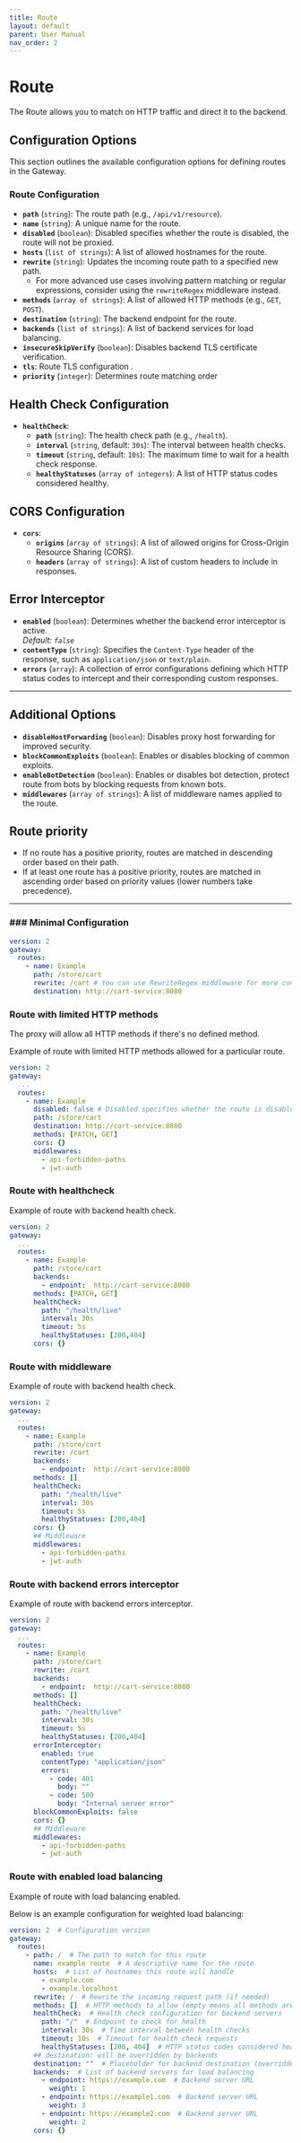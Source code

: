 ```yaml
---
title: Route
layout: default
parent: User Manual
nav_order: 2
---
```



# Route

The Route allows you to match on HTTP traffic and direct it to the backend.


## Configuration Options

This section outlines the available configuration options for defining routes in the Gateway.

### Route Configuration

- **`path`** (`string`): The route path (e.g., `/api/v1/resource`).
- **`name`** (`string`): A unique name for the route.
- **`disabled`** (`boolean`): Disabled specifies whether the route is disabled, the route will not be proxied.
- **`hosts`** (`list of strings`): A list of allowed hostnames for the route.
- **`rewrite`** (`string`): Updates the incoming route path to a specified new path.
   - For more advanced use cases involving pattern matching or regular expressions, consider using the `rewriteRegex` middleware instead.
- **`methods`** (`array of strings`): A list of allowed HTTP methods (e.g., `GET`, `POST`).
- **`destination`** (`string`): The backend endpoint for the route.
- **`backends`** (`list of strings`): A list of backend services for load balancing.
- **`insecureSkipVerify`** (`boolean`): Disables backend TLS certificate verification.
- **`tls`**: Route TLS configuration .
- **`priority`**  (`integer`): Determines route matching order


## Health Check Configuration

- **`healthCheck`**:
    - **`path`** (`string`): The health check path (e.g., `/health`).
    - **`interval`** (`string`, default: `30s`): The interval between health checks.
    - **`timeout`** (`string`, default: `10s`): The maximum time to wait for a health check response.
    - **`healthyStatuses`** (`array of integers`): A list of HTTP status codes considered healthy.

## CORS Configuration

- **`cors`**:
    - **`origins`** (`array of strings`): A list of allowed origins for Cross-Origin Resource Sharing (CORS).
    - **`headers`** (`array of strings`): A list of custom headers to include in responses.

## Error Interceptor
- **`enabled`** (`boolean`): Determines whether the backend error interceptor is active.  
  *Default: `false`*
- **`contentType`** (`string`): Specifies the `Content-Type` header of the response, such as `application/json` or `text/plain`.
- **`errors`** (`array`): A collection of error configurations defining which HTTP status codes to intercept and their corresponding custom responses.


---
## Additional Options

- **`disableHostForwarding`** (`boolean`): Disables proxy host forwarding for improved security.
- **`blockCommonExploits`** (`boolean`): Enables or disables blocking of common exploits.
- **`enableBotDetection`** (`boolean`): Enables or disables bot detection, protect route from bots by blocking requests from known bots.
- **`middlewares`** (`array of strings`): A list of middleware names applied to the route.


## Route priority

- If no route has a positive priority, routes are matched in descending order based on their path.
- If at least one route has a positive priority, routes are matched in ascending order based on priority values (lower numbers take precedence).

---
### ### Minimal Configuration

```yaml
version: 2
gateway:
  routes:
    - name: Example
      path: /store/cart
      rewrite: /cart # You can use RewriteRegex middleware for more complex rewrites
      destination: http://cart-service:8080
```

###  Route with limited HTTP methods
The proxy will allow all HTTP methods if there's no defined method.

Example of route with limited HTTP methods allowed for a particular route.

```yaml
version: 2
gateway:
  ...
  routes:
    - name: Example
      disabled: false # Disabled specifies whether the route is disabled, the route will not be proxied.
      path: /store/cart
      destination: http://cart-service:8080
      methods: [PATCH, GET]
      cors: {}
      middlewares:
        - api-forbidden-paths
        - jwt-auth
```

### Route with healthcheck

Example of route with backend health check.

```yaml
version: 2
gateway:
  ...
  routes:
    - name: Example
      path: /store/cart
      backends:
        - endpoint:  http://cart-service:8080
      methods: [PATCH, GET]
      healthCheck:
        path: "/health/live"
        interval: 30s
        timeout: 5s
        healthyStatuses: [200,404]
      cors: {}
```
### Route with middleware

Example of route with backend health check.

```yaml
version: 2
gateway:
  ...
  routes:
    - name: Example
      path: /store/cart
      rewrite: /cart
      backends:
        - endpoint:  http://cart-service:8080
      methods: []
      healthCheck:
        path: "/health/live"
        interval: 30s
        timeout: 5s
        healthyStatuses: [200,404]
      cors: {}
      ## Middleware
      middlewares:
        - api-forbidden-paths
        - jwt-auth
```
### Route with backend errors interceptor

Example of route with backend errors interceptor.

```yaml
version: 2
gateway:
  ...
  routes:
    - name: Example
      path: /store/cart
      rewrite: /cart
      backends:
        - endpoint:  http://cart-service:8080
      methods: []
      healthCheck:
        path: "/health/live"
        interval: 30s
        timeout: 5s
        healthyStatuses: [200,404]
      errorInterceptor:
        enabled: true
        contentType: "application/json"
        errors:
          - code: 401
            body: ""
          - code: 500
            body: "Internal server error"
      blockCommonExploits: false
      cors: {}
      ## Middleware
      middlewares:
        - api-forbidden-paths
        - jwt-auth
```
### Route with enabled load balancing

Example of route with load balancing enabled.

Below is an example configuration for weighted load balancing:


```yaml
version: 2  # Configuration version
gateway:
  routes:
    - path: /  # The path to match for this route
      name: example route  # A descriptive name for the route
      hosts:  # List of hostnames this route will handle
        - example.com
        - example.localhost
      rewrite: /  # Rewrite the incoming request path (if needed)
      methods: []  # HTTP methods to allow (empty means all methods are allowed)
      healthCheck:  # Health check configuration for backend servers
        path: "/"  # Endpoint to check for health
        interval: 30s  # Time interval between health checks
        timeout: 10s  # Timeout for health check requests
        healthyStatuses: [200, 404]  # HTTP status codes considered healthy
      ## destination: will be overridden by backends
      destination: ""  # Placeholder for backend destination (overridden by `backends`)
      backends:  # List of backend servers for load balancing
        - endpoint: https://example.com  # Backend server URL
          weight: 1
        - endpoint: https://example1.com  # Backend server URL
          weight: 3
        - endpoint: https://example2.com  # Backend server URL
          weight: 2
      cors: {}
```
